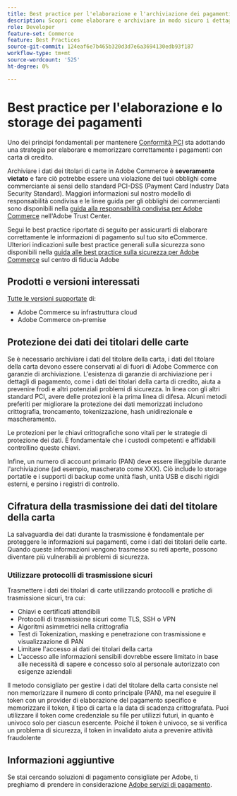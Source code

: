 ```yaml
---
title: Best practice per l'elaborazione e l'archiviazione dei pagamenti
description: Scopri come elaborare e archiviare in modo sicuro i dettagli di pagamento
role: Developer
feature-set: Commerce
feature: Best Practices
source-git-commit: 124eaf6e7b465b320d3d7e6a3694130edb93f187
workflow-type: tm+mt
source-wordcount: '525'
ht-degree: 0%

---
```



# Best practice per l&#39;elaborazione e lo storage dei pagamenti

Uno dei principi fondamentali per mantenere [Conformità PCI](https://nam04.safelinks.protection.outlook.com/GetUrlReputation) sta adottando una strategia per elaborare e memorizzare correttamente i pagamenti con carta di credito.

Archiviare i dati dei titolari di carte in Adobe Commerce è **severamente vietato** e fare ciò potrebbe essere una violazione dei tuoi obblighi come commerciante ai sensi dello standard PCI-DSS (Payment Card Industry Data Security Standard). Maggiori informazioni sul nostro modello di responsabilità condivisa e le linee guida per gli obblighi dei commercianti sono disponibili nella [guida alla responsabilità condivisa per Adobe Commerce](https://www.adobe.com/content/dam/cc/en/trust-center/ungated/whitepapers/experience-cloud/adobe-commerce-shared-responsibility-guide.pdf) nell&#39;Adobe Trust Center.

Segui le best practice riportate di seguito per assicurarti di elaborare correttamente le informazioni di pagamento sul tuo sito eCommerce. Ulteriori indicazioni sulle best practice generali sulla sicurezza sono disponibili nella [guida alle best practice sulla sicurezza per Adobe Commerce](https://www.adobe.com/content/dam/cc/en/trust-center/ungated/whitepapers/experience-cloud/adobe-commerce-best-practices-guide.pdf) sul centro di fiducia Adobe

## Prodotti e versioni interessati

[Tutte le versioni supportate](../../../release/versions.md) di:

* Adobe Commerce su infrastruttura cloud
* Adobe Commerce on-premise

## Protezione dei dati dei titolari delle carte

Se è necessario archiviare i dati del titolare della carta, i dati del titolare della carta devono essere conservati al di fuori di Adobe Commerce con garanzie di archiviazione. L&#39;esistenza di garanzie di archiviazione per i dettagli di pagamento, come i dati dei titolari della carta di credito, aiuta a prevenire frodi e altri potenziali problemi di sicurezza. In linea con gli altri standard PCI, avere delle protezioni è la prima linea di difesa. Alcuni metodi preferiti per migliorare la protezione dei dati memorizzati includono crittografia, troncamento, tokenizzazione, hash unidirezionale e mascheramento.

Le protezioni per le chiavi crittografiche sono vitali per le strategie di protezione dei dati. È fondamentale che i custodi competenti e affidabili controllino queste chiavi.

Infine, un numero di account primario (PAN) deve essere illeggibile durante l&#39;archiviazione (ad esempio, mascherato come XXX). Ciò include lo storage portatile e i supporti di backup come unità flash, unità USB e dischi rigidi esterni, e persino i registri di controllo.

## Cifratura della trasmissione dei dati del titolare della carta

La salvaguardia dei dati durante la trasmissione è fondamentale per proteggere le informazioni sui pagamenti, come i dati dei titolari delle carte. Quando queste informazioni vengono trasmesse su reti aperte, possono diventare più vulnerabili ai problemi di sicurezza.

### Utilizzare protocolli di trasmissione sicuri

Trasmettere i dati dei titolari di carte utilizzando protocolli e pratiche di trasmissione sicuri, tra cui:

* Chiavi e certificati attendibili
* Protocolli di trasmissione sicuri come TLS, SSH o VPN
* Algoritmi asimmetrici nella crittografia
* Test di Tokenization, masking e penetrazione con trasmissione e visualizzazione di PAN
* Limitare l&#39;accesso ai dati dei titolari della carta
* L&#39;accesso alle informazioni sensibili dovrebbe essere limitato in base alle necessità di sapere e concesso solo al personale autorizzato con esigenze aziendali

Il metodo consigliato per gestire i dati del titolare della carta consiste nel non memorizzare il numero di conto principale (PAN), ma nel eseguire il token con un provider di elaborazione del pagamento specifico e memorizzare il token, il tipo di carta e la data di scadenza crittografata. Puoi utilizzare il token come credenziale su file per utilizzi futuri, in quanto è univoco solo per ciascun esercente. Poiché il token è univoco, se si verifica un problema di sicurezza, il token in invalidato aiuta a prevenire attività fraudolente

## Informazioni aggiuntive

Se stai cercando soluzioni di pagamento consigliate per Adobe, ti preghiamo di prendere in considerazione [Adobe servizi di pagamento](https://experienceleague.adobe.com/docs/commerce-merchant-services/payment-services/overview.html).
